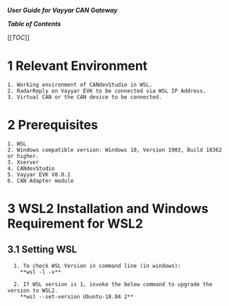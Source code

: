 ***User Guide for Vayyar CAN Gateway***

***Table of Contents***

[[_TOC_]]

# 1 Relevant Environment
    1. Working environment of CANdevStudio in WSL.
    2. RadarReply on Vayyar EVK to be connected via WSL IP Address.
    3. Virtual CAN or the CAN device to be connected.
    
# 2 Prerequisites
    1. WSL
    2. Windows compatible version: Windows 10, Version 1903, Build 18362 or higher.
    3. Xserver
    4. CANdevStudio
    5. Vayyar EVK V8.0.1
    6. CAN Adapter module

# 3 WSL2 Installation and Windows Requirement for WSL2

  ## 3.1 Setting WSL
      1. To check WSL Version in command line (in windows): 
        **wsl -l -v** 

      2. If WSL version is 1, invoke the below command to upgrade the version to WSL2.
        **wsl --set-version Ubuntu-18.04 2** 


